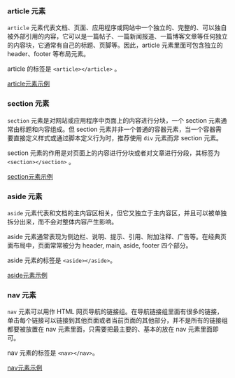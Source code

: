
### article 元素

`article` 元素代表文档、页面、应用程序或网站中一个独立的、完整的、可以独自被外部引用的内容，它可以是一篇帖子、一篇新闻报道、一篇博客文章等任何独立的内容块，它通常有自己的标题、页脚等。因此，article 元素里面可包含独立的 header、footer 等布局元素。

article 的标签是 `<article></article>` 。

[article元素示例](t/02_article.html)


### section 元素

`section` 元素是对网站或应用程序中页面上的内容进行分块，一个 section 元素通常由标题和内容组成。但 section 元素并非一个普通的容器元素，当一个容器需要直接定义样式或通过脚本定义行为时，推荐使用 `div` 元素而非 section 元素。

section 元素的作用是对页面上的内容进行分块或者对文章进行分段，其标签为 `<section></section>` 。

[section元素示例](t/02_section.html)


### aside 元素

`aside` 元素代表和文档的主内容区相关，但它又独立于主内容区，并且可以被单独拆分出来，而不会对整体内容产生影响。

aside 元素通常表现为侧边栏、说明、提示、引用、附加注释、广告等。在经典页面布局中，页面常常被分为 header, main, aside, footer 四个部分。

aside 元素的标签是 `<aside></aside>`。

[aside元素示例](t/02_aside.html)


### nav 元素

`nav` 元素可以用作 HTML 网页导航的链接组。在导航链接组里面有很多的链接，单击每个链接可以链接到其他页面或者当前页面的其他部分，并不是所有的链接组都要被放置在 nav 元素里面，只需要把最主要的、基本的放在 nav 元素里面即可。

nav 元素的标签是 `<nav></nav>`。

[nav元素示例](t/02_nav.html)
